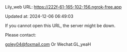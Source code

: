 Lily_web URL: https://222f-61-165-102-156.ngrok-free.app

Updated at: 2024-12-06 06:49:03

If you cannot open this URL, the server might be down.

Please contact: 

goley04@foxmail.com Or Wechat:GL_yeaH
